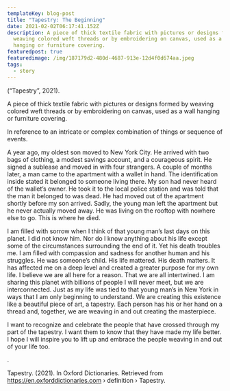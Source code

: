 ```yaml
---
templateKey: blog-post
title: "Tapestry: The Beginning"
date: 2021-02-02T06:17:41.152Z
description: A piece of thick textile fabric with pictures or designs formed by
  weaving colored weft threads or by embroidering on canvas, used as a wall
  hanging or furniture covering.
featuredpost: true
featuredimage: /img/187179d2-480d-4687-913e-12d4f0d674aa.jpeg
tags:
  - story
---
```

(“Tapestry”, 2021).

A piece of thick textile fabric with pictures or designs formed by weaving colored weft threads or by embroidering on canvas, used as a wall hanging or furniture covering.



In reference to an intricate or complex combination of things or sequence of events.



A year ago, my oldest son moved to New York City. He arrived with two bags of clothing, a modest savings account, and a courageous spirit. He signed a sublease and moved in with four strangers. A couple of months later, a man came to the apartment with a wallet in hand. The identification inside stated it belonged to someone living there. My son had never heard of the wallet’s owner. He took it to the local police station and was told that the man it belonged to was dead. He had moved out of the apartment shortly before my son arrived. Sadly, the young man left the apartment but he never actually moved away. He was living on the rooftop with nowhere else to go. This is where he died.



I am filled with sorrow when I think of that young man’s last days on this planet. I did not know him. Nor do I know anything about his life except some of the circumstances surrounding the end of it. Yet his death troubles me. I am filled with compassion and sadness for another human and his struggles. He was someone’s child. His life mattered. His death matters. It has affected me on a deep level and created a greater purpose for my own life. I believe we are all here for a reason. That we are all intertwined. I am sharing this planet with billions of people I will never meet, but we are interconnected. Just as my life was tied to that young man’s in New York in ways that I am only beginning to understand. We are creating this existence like a beautiful piece of art, a tapestry. Each person has his or her hand on a thread and, together, we are weaving in and out creating the masterpiece.

I want to recognize and celebrate the people that have crossed through my part of the tapestry. I want them to know that they have made my life better. I hope I will inspire you to lift up and embrace the people weaving in and out of your life too.

.



Tapestry. (2021). In Oxford Dictionaries. Retrieved from https://en.oxforddictionaries.com › definition › Tapestry.